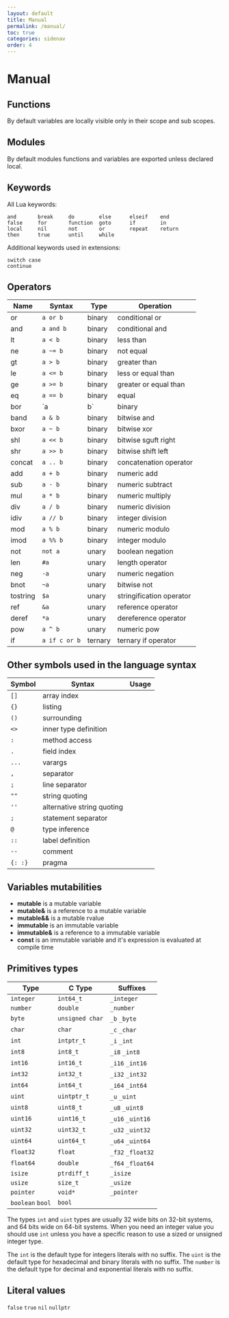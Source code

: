 ```yaml
---
layout: default
title: Manual
permalink: /manual/
toc: true
categories: sidenav
order: 4
---
```


# Manual

## Functions

By default variables are locally visible only in their scope and sub scopes.


## Modules

By default modules functions and variables are exported unless declared local.

## Keywords

All Lua keywords:
```
and       break     do        else      elseif    end
false     for       function  goto      if        in
local     nil       not       or        repeat    return
then      true      until     while
```

Additional keywords used in extensions:
```
switch case
continue
```

## Operators

| Name | Syntax | Type | Operation |
|---|---|---|---|
| or       | `a or b`      | binary   | conditional or           |
| and      | `a and b`     | binary   | conditional and          |
| lt       | `a < b`       | binary   | less than                |
| ne       | `a ~= b`      | binary   | not equal                |
| gt       | `a > b`       | binary   | greater than             |
| le       | `a <= b`      | binary   | less or equal than       |
| ge       | `a >= b`      | binary   | greater or equal than    |
| eq       | `a == b`      | binary   | equal                    |
| bor      | `a | b`       | binary   | bitwise or               |
| band     | `a & b`       | binary   | bitwise and              |
| bxor     | `a ~ b`       | binary   | bitwise xor              |
| shl      | `a << b`      | binary   | bitwise sguft right      |
| shr      | `a >> b`      | binary   | bitwise shift left       |
| concat   | `a .. b`      | binary   | concatenation operator   |
| add      | `a + b`       | binary   | numeric add              |
| sub      | `a - b`       | binary   | numeric subtract         |
| mul      | `a * b`       | binary   | numeric multiply         |
| div      | `a / b`       | binary   | numeric division         |
| idiv     | `a // b`      | binary   | integer division         |
| mod      | `a % b`       | binary   | numeric modulo           |
| imod     | `a %% b`      | binary   | integer modulo           |
| not      | `not a`       | unary    | boolean negation         |
| len      | `#a`          | unary    | length operator          |
| neg      | `-a`          | unary    | numeric negation         |
| bnot     | `~a`          | unary    | bitwise not              |
| tostring | `$a`          | unary    | stringification operator |
| ref      | `&a`          | unary    | reference operator       |
| deref    | `*a`          | unary    | dereference operator     |
| pow      | `a ^ b`       | unary    | numeric pow              |
| if       | `a if c or b` | ternary  | ternary if operator      |

## Other symbols used in the language syntax

| Symbol| Syntax | Usage |
|---|---|---|
| `[]`  | array index |
| `{}`  | listing |
| `()`  | surrounding |
| `<>`  | inner type definition |
| `:`   | method access |
| `.`   | field index |
| `...` | varargs |
| `,`   | separator |
| `;`   | line separator |
| `""`  | string quoting |
| `''`  | alternative string quoting |
| `;`   | statement separator |
| `@`   | type inference |
| `::`  | label definition |
| `--`  | comment |
| `{: :}` | pragma |



## Variables mutabilities

* **mutable** is a mutable variable
* **mutable&** is a reference to a mutable variable
* **mutable&&** is a mutable rvalue
* **immutable** is an immutable variable
* **immutable&** is a reference to a immutable variable
* **const** is an immutable variable and it's expression is evaluated at compile time

## Primitives types

| Type              | C Type          | Suffixes            |
|-------------------|-----------------|---------------------|
| `integer`         | `int64_t`       | `_integer`          |
| `number`          | `double`        | `_number`           |
| `byte`            | `unsigned char` | `_b` `_byte`        |
| `char`            | `char`          | `_c` `_char`        |
| `int`             | `intptr_t`      | `_i` `_int`         |
| `int8`            | `int8_t`        | `_i8` `_int8`       |
| `int16`           | `int16_t`       | `_i16` `_int16`     |
| `int32`           | `int32_t`       | `_i32` `_int32`     |
| `int64`           | `int64_t`       | `_i64` `_int64`     |
| `uint`            | `uintptr_t`     | `_u` `_uint`        |
| `uint8`           | `uint8_t`       | `_u8` `_uint8`      |
| `uint16`          | `uint16_t`      | `_u16` `_uint16`    |
| `uint32`          | `uint32_t`      | `_u32` `_uint32`    |
| `uint64`          | `uint64_t`      | `_u64` `_uint64`    |
| `float32`         | `float`         | `_f32` `_float32`   |
| `float64`         | `double`        | `_f64` `_float64`   |
| `isize`           | `ptrdiff_t`     | `_isize`            |
| `usize`           | `size_t`        | `_usize`            |
| `pointer`         | `void*`         | `_pointer`          |
| `boolean` `bool`  | `bool`          |                     |

The types `int` and `uint` types are usually 32 wide bits on 32-bit systems,
and 64 bits wide on 64-bit systems. When you need an integer value you should use `int` unless you have a specific reason to use a sized or unsigned integer type.

The `int` is the default type for integers literals with no suffix.
The `uint` is the default type for hexadecimal and binary literals with no suffix.
The `number` is the default type for decimal and exponential literals with no suffix.


## Literal values

`false`
`true`
`nil`
`nullptr`